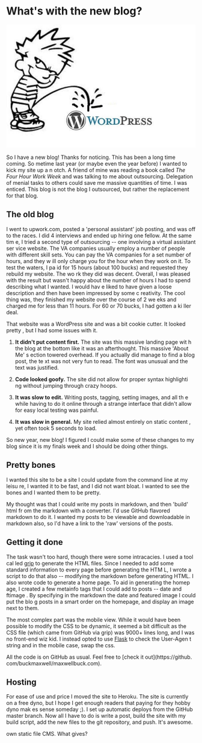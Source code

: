 

# What's with the new blog?

![Well, wp kinda sucks...](images/fuck-wordpress.jpg)

So I have a new blog! Thanks for noticing.  This has been a long time coming. So
metime last year (or maybe even the year before) I wanted to kick my site up a n
otch.  A friend of mine was reading a book called *The Four Hour Work Week* and 
was talking to me about outsourcing.  Delegation of menial tasks to others could
 save me massive quantities of time.  I was enticed.  This blog is not the blog 
I outsourced, but rather the replacement for that blog.

## The old blog

I went to upwork.com, posted a 'personal assistant' job posting, and was off to 
the races.  I did 4 interviews and ended up hiring one fellow.  At the same  tim
e, I tried a second type of outsourcing -- one involving a virtual assistant ser
vice website.  The VA companies usually employ a number of people with different
 skill sets.  You can pay the VA companies for a set number of hours, and they w
ill only charge you for the hour when they work on it.  To test the waters, I pa
id for 15 hours (about 100 bucks) and requested they rebuild my website.  The wo
rk they did was decent.  Overall, I was pleased with the result but wasn't happy
 about the number of hours I had to spend describing what I wanted.  I would hav
e liked to have given a loose description and then have been impressed by some c
reativity.  The cool thing was, they finished my website over the course of 2 we
eks and charged me for less than 11 hours. For 60 or 70 bucks, I had gotten a ki
ller deal.

That website was a WordPress site and was a bit cookie cutter.  It looked pretty
, but I had some issues with it.

 1. **It didn't put content first.**  The site was this massive landing page wit
h the blog at the bottom like it was an afterthought.  This massive 'About Me' s
ection towered overhead.  If you actually did manage to find a blog post, the te
xt was not very fun to read.  The font was unusual and the text was justified.

 2. **Code looked goofy.**  The site did not allow for proper syntax  highlighti
ng without jumping through crazy hoops.

 3. **It was slow to edit.**  Writing posts, tagging, setting images, and all th
e while having to do it online through a strange interface that didn't allow for
 easy local testing was painful.   

 4. **It was slow in general.** My site relied almost entirely on static content
, yet often took 5 seconds to load.

So new year, new blog!  I figured I could make some of these changes to my blog 
since it is my finals week and I should be doing other things.

## Pretty bones

I wanted this site to be a site I could update from the command line at my leisu
re, I wanted it to be fast, and I did not want bloat.  I wanted to see the bones
 and I wanted them to be pretty.

My thought was that I could write my posts in markdown, and then 'build' html fr
om the markdown with a converter.  I'd use GitHub flavored markdown to do it. I 
wanted my posts to be viewable and downloadable in markdown also, so I'd have a 
link to the 'raw' versions of the posts.

## Getting it done

The task wasn't too hard, though there were some intracacies.  I used a tool cal
led [grip](https://github.com/joeyespo/grip) to generate the HTML files. Since I
 needed to add some standard information to every page before generating the HTM
L, I wrote a script to do that also -- modifying the markdown before generating 
HTML. I also wrote code to generate a home page.  To aid in generating the homep
age, I created a few metainfo tags that I could add to posts -- date and ftimage
.  By specifying in the markdown the date and featured image I could put the blo
g posts in a smart order on the homepage, and display an image next to them.

The most complex part was the mobile view.  While it would have been possible to
 modify the CSS to be dynamic, it seemed a bit difficult as the CSS file (which 
came from GitHub via grip) was 9000+ lines long, and I was no front-end wiz kid.
  I instead opted to use [Flask](http://flask.pocoo.org/) to check the User-Agen
t string and in the mobile case, swap the css.

All the code is on GitHub as usual.  Feel free to [check it out](https://github.
com/buckmaxwell/maxwellbuck.com).

## Hosting

For ease of use and price I moved the site to Heroku.  The site is currently on 
a free dyno, but I hope I get enough readers that paying for they hobby dyno mak
es sense someday ;).  I set up automatic deploys from the GitHub master branch. 
 Now all I have to do is write a post, build the site with my build script, add 
the new files to the git repository, and push.  It's awesome.




own static file CMS. What gives? 
